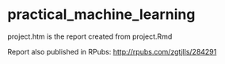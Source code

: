 # practical_machine_learning


project.htm is the report created from project.Rmd

Report also published in RPubs: http://rpubs.com/zgtjlls/284291
